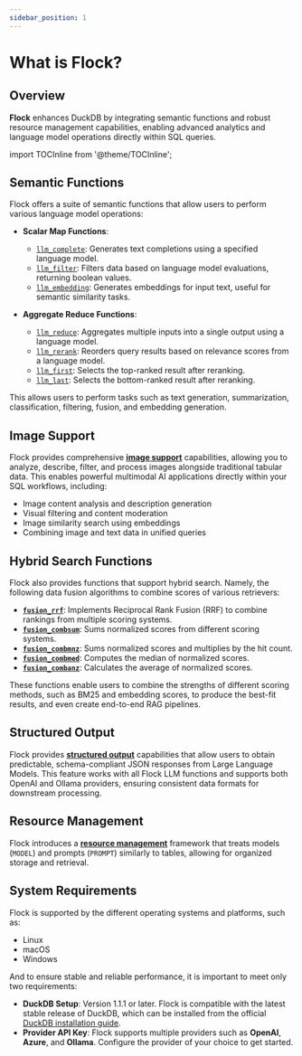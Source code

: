 ```yaml
---
sidebar_position: 1
---
```


# What is Flock?

## Overview

**Flock** enhances DuckDB by integrating semantic functions and robust resource management capabilities, enabling
advanced analytics and language model operations directly within SQL queries.

import TOCInline from '@theme/TOCInline';

<TOCInline toc={toc} />

## Semantic Functions

Flock offers a suite of semantic functions that allow users to perform various language model operations:

- **Scalar Map Functions**:

    - [`llm_complete`](/docs/scalar-functions/llm-complete): Generates text completions using a specified language
      model.
    - [`llm_filter`](/docs/scalar-functions/llm-filter): Filters data based on language model evaluations, returning
      boolean values.
    - [`llm_embedding`](/docs/scalar-functions/llm-embedding): Generates embeddings for input text, useful for semantic
      similarity tasks.

- **Aggregate Reduce Functions**:
    - [`llm_reduce`](/docs/aggregate-functions/llm-reduce): Aggregates multiple inputs into a single output using a
      language model.
    - [`llm_rerank`](/docs/aggregate-functions/llm-rerank): Reorders query results based on relevance scores from a
      language model.
    - [`llm_first`](/docs/aggregate-functions/llm-first): Selects the top-ranked result after reranking.
    - [`llm_last`](/docs/aggregate-functions/llm-last): Selects the bottom-ranked result after reranking.

This allows users to perform tasks such as text generation, summarization, classification, filtering, fusion, and
embedding generation.

## Image Support

Flock provides comprehensive [**image support**](/docs/image-support) capabilities, allowing you to analyze, describe,
filter, and process images alongside traditional tabular data. This enables powerful multimodal AI applications directly
within your SQL workflows, including:

- Image content analysis and description generation
- Visual filtering and content moderation
- Image similarity search using embeddings
- Combining image and text data in unified queries

## Hybrid Search Functions

Flock also provides functions that support hybrid search. Namely, the following data fusion algorithms to combine scores
of various retrievers:

- [**`fusion_rrf`**](/docs/hybrid-search#fusion_rrf): Implements Reciprocal Rank Fusion (RRF) to combine rankings from
  multiple scoring systems.
- [**`fusion_combsum`**](/docs/hybrid-search#fusion_combsum): Sums normalized scores from different scoring systems.
- [**`fusion_combmnz`**](/docs/hybrid-search#fusion_combmnz): Sums normalized scores and multiplies by the hit count.
- [**`fusion_combmed`**](/docs/hybrid-search#fusion_combmed): Computes the median of normalized scores.
- [**`fusion_combanz`**](/docs/hybrid-search#fusion_combanz): Calculates the average of normalized scores.

These functions enable users to combine the strengths of different scoring methods, such as BM25 and embedding scores,
to produce the best-fit results, and even create end-to-end RAG pipelines.

## Structured Output

Flock provides [**structured output**](/docs/structured-output) capabilities that allow users to obtain predictable,
schema-compliant JSON responses from Large Language Models. This feature works with all Flock LLM functions and supports
both OpenAI and Ollama providers, ensuring consistent data formats for downstream processing.

## Resource Management

Flock introduces a [**resource management**](/docs/resource-management) framework that treats models (`MODEL`) and
prompts (`PROMPT`) similarly to tables, allowing for organized storage and retrieval.

## System Requirements

Flock is supported by the different operating systems and platforms, such as:

- Linux
- macOS
- Windows

And to ensure stable and reliable performance, it is important to meet only two requirements:

- **DuckDB Setup**: Version 1.1.1 or later. Flock is compatible with the latest stable release of DuckDB, which can be
  installed from the
  official [DuckDB installation guide](https://duckdb.org/docs/installation/index?version=stable&environment=cli&platform=linux&download_method=direct&architecture=x86_64).
- **Provider API Key**: Flock supports multiple providers such as **OpenAI**, **Azure**, and **Ollama**. Configure the
  provider of your choice to get started.
